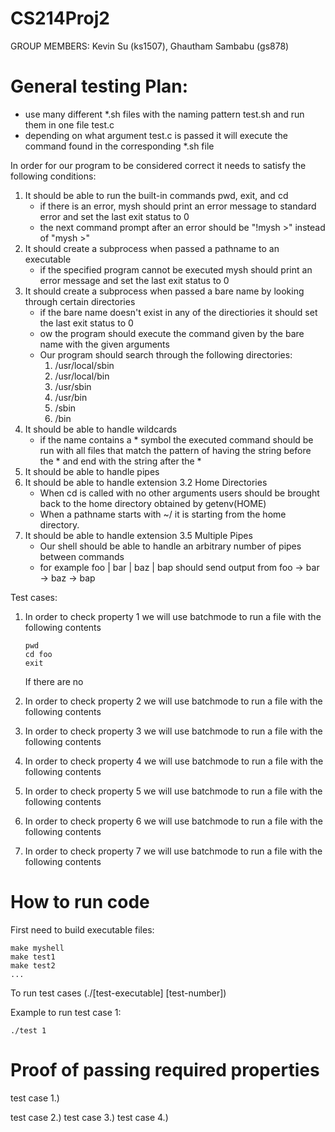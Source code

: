 # CS214Proj2

GROUP MEMBERS: Kevin Su (ks1507), Ghautham Sambabu (gs878)


# General testing Plan:

- use many different *.sh files with the naming pattern test<x>.sh and run them in one file test.c
- depending on what argument test.c is passed it will execute the command found in the corresponding *.sh file

In order for our program to be considered correct it needs to satisfy the following conditions:

1. It should be able to run the built-in commands pwd, exit, and cd 
    - if there is an error, mysh should print an error message to standard error and set the last exit status to 0
    - the next command prompt after an error should be "!mysh >" instead of "mysh >"
2. It should create a subprocess when passed a pathname to an executable
    - if the specified program cannot be executed mysh should print an error message and set the last exit status to 0
3. It should create a subprocess when passed a bare name by looking through certain directories
    - if the bare name doesn't exist in any of the directiories it should set the last exit status to 0
    - ow the program should execute the command given by the bare name with the given arguments
    - Our program should search through the following directories: 
        1. /usr/local/sbin
        2. /usr/local/bin
        3. /usr/sbin
        4. /usr/bin
        5. /sbin
        6. /bin
4. It should be able to handle wildcards
    - if the name contains a * symbol the executed command should be run with all files that match the pattern of having the string before the * and end with the string after the *
5. It should be able to handle pipes
6. It should be able to handle extension 3.2 Home Directories
    - When cd is called with no other arguments users should be brought back to the home directory obtained by getenv(HOME)
    - When a pathname starts with ~/ it is starting from the home directory.
7. It should be able to handle extension 3.5 Multiple Pipes 
    - Our shell should be able to handle an arbitrary number of pipes between commands 
    - for example foo | bar | baz | bap should send output from foo -> bar -> baz -> bap
    
Test cases:
    
1. In order to check property 1 we will use batchmode to run a file with the following contents
    
    ```
    pwd
    cd foo
    exit
    ```
    
   If there are no 
    
2. In order to check property 2 we will use batchmode to run a file with the following contents
    
3. In order to check property 3 we will use batchmode to run a file with the following contents
    
4. In order to check property 4 we will use batchmode to run a file with the following contents    
    
5. In order to check property 5 we will use batchmode to run a file with the following contents    

6. In order to check property 6 we will use batchmode to run a file with the following contents    
    
7. In order to check property 7 we will use batchmode to run a file with the following contents    
    

    
# How to run code

First need to build executable files:

```
make myshell
make test1
make test2
...
```

To run test cases (./[test-executable] [test-number])
    
Example to run test case 1:

```
./test 1
```

# Proof of passing required properties
    
test case 1.)

test case 2.)
test case 3.)
test case 4.)
                
